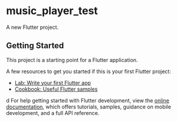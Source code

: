 # music_player_test

A new Flutter project.

## Getting Started

This project is a starting point for a Flutter application.

A few resources to get you started if this is your first Flutter project:

- [Lab: Write your first Flutter app](https://docs.flutter.dev/get-started/codelab)
- [Cookbook: Useful Flutter samples](https://docs.flutter.dev/cookbook)



d
For help getting started with Flutter development, view the
[online documentation](https://docs.flutter.dev/), which offers tutorials,
samples, guidance on mobile development, and a full API reference.

